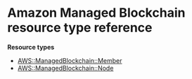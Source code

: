 # Amazon Managed Blockchain resource type reference<a name="AWS_ManagedBlockchain"></a>

**Resource types**
+ [AWS::ManagedBlockchain::Member](aws-resource-managedblockchain-member.md)
+ [AWS::ManagedBlockchain::Node](aws-resource-managedblockchain-node.md)